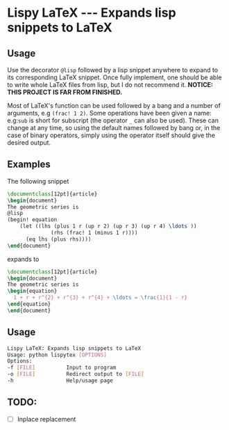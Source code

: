 # Lispy LaTeX --- Expands lisp snippets to LaTeX

## Usage

Use the decorator `@lisp` followed by a lisp snippet anywhere to
expand to its corresponding LaTeX snippet. Once fully implement, one
should be able to write whole LaTeX files from lisp, but I do not
recommend it. **NOTICE: THIS PROJECT IS FAR FROM FINISHED.**

Most of LaTeX's function can be used followed by a bang and a number
of arguments, e.g `(frac! 1 2)`. Some operations have been given a
name: e.g:`sub` is short for subscript (the operator `_` can also be
used). These can change at any time, so using the default names
followed by bang or, in the case of binary operators, simply using the
operator itself should give the desired output.

## Examples

The following snippet
```latex
\documentclass[12pt]{article}
\begin{document}
The geometric series is
@lisp
(begin! equation
	(let ((lhs (plus 1 r (up r 2) (up r 3) (up r 4) \ldots ))
              (rhs (frac! 1 (minus 1 r))))
	  (eq lhs (plus rhs))))
\end{document}
```

expands to
```latex
\documentclass[12pt]{article}
\begin{document}
The geometric series is
\begin{equation}
  1 + r + r^{2} + r^{3} + r^{4} + \ldots = \frac{1}{1 - r}
\end{equation}
\end{document}
```

## Usage

```bash
Lispy LaTeX: Expands lisp snippets to LaTeX
Usage: python lispytex [OPTIONS]
Options:
-f [FILE]          Input to program
-o [FILE]          Redirect output to [FILE]
-h                 Help/usage page
```

## TODO:

- [ ] Inplace replacement
